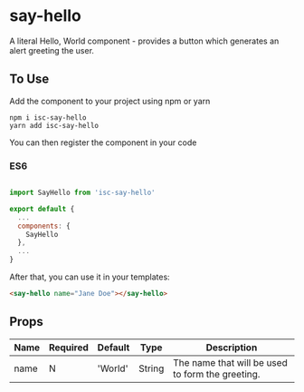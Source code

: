 # say-hello
A literal Hello, World component - provides a button which generates an alert greeting the user.

## To Use
Add the component to your project using npm or yarn
```
npm i isc-say-hello
yarn add isc-say-hello
```

You can then register the component in your code

### ES6
```js

import SayHello from 'isc-say-hello'

export default {
  ...
  components: {
    SayHello
  },
  ...
}
```
After that, you can use it in your templates:

```html
<say-hello name="Jane Doe"></say-hello>
```

## Props
<table class="table">
<thead><tr>
  <th>Name</th><th>Required</th><th>Default</th><th>Type</th><th>Description</th>
</tr></thead>
<tbody>
  <tr><td>name</td>
    <td> N </td>
    <td> 'World' </td>
    <td> String </td>
    <td>The name that will be used to form the greeting.</td></tr>
</tbody>
</table>